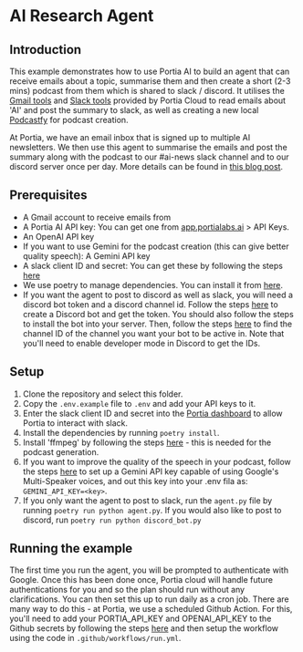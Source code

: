 # AI Research Agent

## Introduction

This example demonstrates how to use Portia AI to build an agent that can receive emails about a topic, summarise them and then create a short (2-3 mins) podcast from them which is shared to slack / discord. It utilises the [Gmail tools](https://docs.portialabs.ai/gmail-tools) and [Slack tools](https://docs.portialabs.ai/portia-tools/slack/) provided by Portia Cloud to read emails about 'AI' and post the summary to slack, as well as creating a new local [Podcastfy](https://github.com/souzatharsis/podcastfy/tree/main) for podcast creation.

At Portia, we have an email inbox that is signed up to multiple AI newsletters. We then use this agent to summarise the emails and post the summary along with the podcast to our #ai-news slack channel and to our discord server once per day. More details can be found in [this blog post](TODO).

## Prerequisites

- A Gmail account to receive emails from
- A Portia AI API key: You can get one from [app.portialabs.ai](https://app.portialabs.ai) > API Keys.
- An OpenAI API key
- If you want to use Gemini for the podcast creation (this can give better quality speech): A Gemini API key
- A slack client ID and secret: You can get these by following the steps [here](https://docs.portialabs.ai/portia-tools/slack/send-message#configure-your-slack-tools-with-portia-ai)
- We use poetry to manage dependencies. You can install it from [here](https://python-poetry.org/docs/#installation).
- If you want the agent to post to discord as well as slack, you will need a discord bot token and a discord channel id. Follow the steps [here](https://discord.com/developers/docs/quick-start/getting-started) to create a Discord bot and get the token. You should also follow the steps to install the bot into your server. Then, follow the steps [here](https://support.discord.com/hc/en-us/articles/206346498-Where-can-I-find-my-User-Server-Message-ID) to find the channel ID of the channel you want your bot to be active in. Note that you'll need to enable developer mode in Discord to get the IDs.

## Setup

1. Clone the repository and select this folder.
2. Copy the `.env.example` file to `.env` and add your API keys to it.
3. Enter the slack client ID and secret into the [Portia dashboard](https://app.portialabs.ai/dashboard/org-settings) to allow Portia to interact with slack.
4. Install the dependencies by running `poetry install`.
5. Install 'ffmpeg' by following the steps [here](https://chatgpt.com/share/67cf7d0f-fd38-8007-9d94-2bae48fd7311) - this is needed for the podcast generation.
6. If you want to improve the quality of the speech in your podcast, follow the steps [here](https://github.com/souzatharsis/podcastfy/blob/a68ea95e96952f34338e86c8ef6395f402d53830//usage/config.md#setting-up-google-tts-model) to set up a Gemini API key capable of using Google's Multi-Speaker voices, and out this key into your .env fila as: `GEMINI_API_KEY=<key>`.
7. If you only want the agent to post to slack, run the `agent.py` file by running `poetry run python agent.py`. If you would also like to post to discord, run `poetry run python discord_bot.py`

## Running the example

The first time you run the agent, you will be prompted to authenticate with Google. Once this has been done once, Portia cloud will handle future authentications for you and so the plan should run without any clarifications. You can then set this up to run daily as a cron job. There are many way to do this - at Portia, we use a scheduled Github Action. For this, you'll need to add your PORTIA_API_KEY and OPENAI_API_KEY to the Github secrets by following the steps [here](https://docs.github.com/en/actions/security-for-github-actions/security-guides/using-secrets-in-github-actions#creating-secrets-for-a-repository) and then setup the workflow using the code in `.github/workflows/run.yml`.
